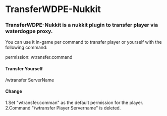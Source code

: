 # TransferWDPE-Nukkit
<h3>TransferWDPE-Nukkit is a nukkit plugin to transfer player via waterdogpe proxy. </h3>

You can use it in-game per command to transfer player or yourself with the following command:

permission: wtransfer.command

<h4>Transfer Yourself</h4>

/wtransfer ServerName

<h4>Change</h4>
1.Set "wtransfer.comman" as the default permission for the player.
2.Command "/wtransfer Player Servername" is deleted.
